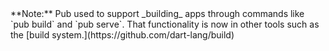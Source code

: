 <aside class="alert alert-info" markdown="1">
  **Note:** Pub used to support _building_ apps
  through commands like `pub build` and `pub serve`.
  That functionality is now in other tools such as the
  [build system.](https://github.com/dart-lang/build)
</aside>
